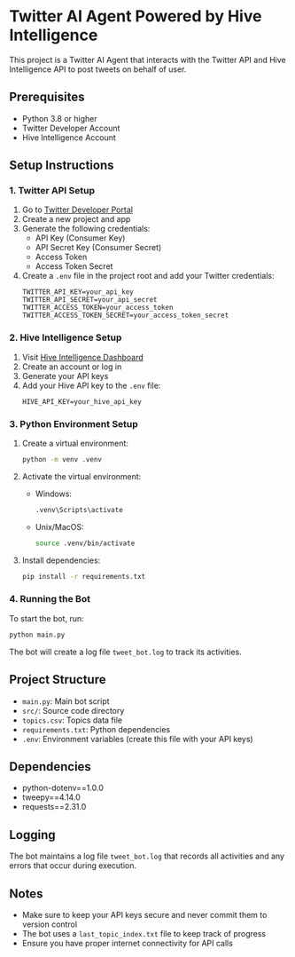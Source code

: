 # Twitter AI Agent Powered by Hive Intelligence

This project is a Twitter AI Agent that interacts with the Twitter API and Hive Intelligence API to post tweets on behalf of user.

## Prerequisites

- Python 3.8 or higher
- Twitter Developer Account
- Hive Intelligence Account

## Setup Instructions

### 1. Twitter API Setup

1. Go to [Twitter Developer Portal](https://developer.twitter.com/en/portal/dashboard)
2. Create a new project and app
3. Generate the following credentials:
   - API Key (Consumer Key)
   - API Secret Key (Consumer Secret)
   - Access Token
   - Access Token Secret
4. Create a `.env` file in the project root and add your Twitter credentials:
   ```
   TWITTER_API_KEY=your_api_key
   TWITTER_API_SECRET=your_api_secret
   TWITTER_ACCESS_TOKEN=your_access_token
   TWITTER_ACCESS_TOKEN_SECRET=your_access_token_secret
   ```

### 2. Hive Intelligence Setup

1. Visit [Hive Intelligence Dashboard](https://dashboard.hiveintelligence.xyz)
2. Create an account or log in
3. Generate your API keys
4. Add your Hive API key to the `.env` file:
   ```
   HIVE_API_KEY=your_hive_api_key
   ```

### 3. Python Environment Setup

1. Create a virtual environment:
   ```bash
   python -m venv .venv
   ```

2. Activate the virtual environment:
   - Windows:
     ```bash
     .venv\Scripts\activate
     ```
   - Unix/MacOS:
     ```bash
     source .venv/bin/activate
     ```

3. Install dependencies:
   ```bash
   pip install -r requirements.txt
   ```

### 4. Running the Bot

To start the bot, run:
```bash
python main.py
```

The bot will create a log file `tweet_bot.log` to track its activities.

## Project Structure

- `main.py`: Main bot script
- `src/`: Source code directory
- `topics.csv`: Topics data file
- `requirements.txt`: Python dependencies
- `.env`: Environment variables (create this file with your API keys)

## Dependencies

- python-dotenv==1.0.0
- tweepy==4.14.0
- requests==2.31.0

## Logging

The bot maintains a log file `tweet_bot.log` that records all activities and any errors that occur during execution.

## Notes

- Make sure to keep your API keys secure and never commit them to version control
- The bot uses a `last_topic_index.txt` file to keep track of progress
- Ensure you have proper internet connectivity for API calls 
